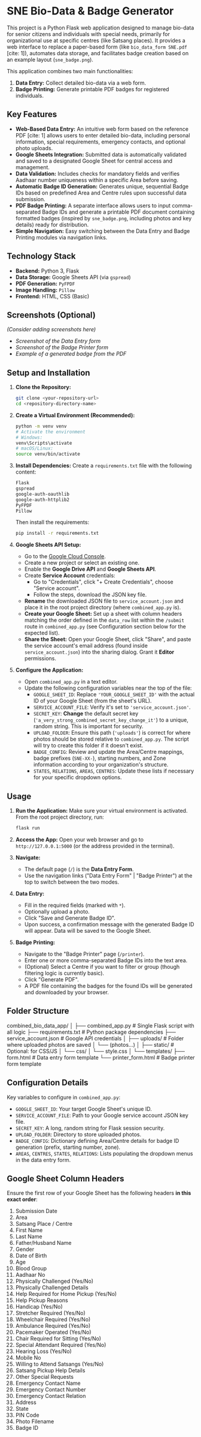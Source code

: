 # SNE Bio-Data & Badge Generator

This project is a Python Flask web application designed to manage bio-data for senior citizens and individuals with special needs, primarily for organizational use at specific centres (like Satsang places). It provides a web interface to replace a paper-based form (like `bio_data_form SNE.pdf` [cite: 1]), automates data storage, and facilitates badge creation based on an example layout (`sne_badge.png`).

This application combines two main functionalities:
1.  **Data Entry:** Collect detailed bio-data via a web form.
2.  **Badge Printing:** Generate printable PDF badges for registered individuals.

## Key Features

* **Web-Based Data Entry:** An intuitive web form based on the reference PDF [cite: 1] allows users to enter detailed bio-data, including personal information, special requirements, emergency contacts, and optional photo uploads.
* **Google Sheets Integration:** Submitted data is automatically validated and saved to a designated Google Sheet for central access and management.
* **Data Validation:** Includes checks for mandatory fields and verifies Aadhaar number uniqueness within a specific Area before saving.
* **Automatic Badge ID Generation:** Generates unique, sequential Badge IDs based on predefined Area and Centre rules upon successful data submission.
* **PDF Badge Printing:** A separate interface allows users to input comma-separated Badge IDs and generate a printable PDF document containing formatted badges (inspired by `sne_badge.png`, including photos and key details) ready for distribution.
* **Simple Navigation:** Easy switching between the Data Entry and Badge Printing modules via navigation links.

## Technology Stack

* **Backend:** Python 3, Flask
* **Data Storage:** Google Sheets API (via `gspread`)
* **PDF Generation:** `PyFPDF`
* **Image Handling:** `Pillow`
* **Frontend:** HTML, CSS (Basic)

## Screenshots (Optional)

*(Consider adding screenshots here)*

* *Screenshot of the Data Entry form*
* *Screenshot of the Badge Printer form*
* *Example of a generated badge from the PDF*

## Setup and Installation

1.  **Clone the Repository:**
    ```bash
    git clone <your-repository-url>
    cd <repository-directory-name>
    ```

2.  **Create a Virtual Environment (Recommended):**
    ```bash
    python -m venv venv
    # Activate the environment
    # Windows:
    venv\Scripts\activate
    # macOS/Linux:
    source venv/bin/activate
    ```

3.  **Install Dependencies:**
    Create a `requirements.txt` file with the following content:
    ```txt
    Flask
    gspread
    google-auth-oauthlib
    google-auth-httplib2
    PyFPDF
    Pillow
    ```
    Then install the requirements:
    ```bash
    pip install -r requirements.txt
    ```

4.  **Google Sheets API Setup:**
    * Go to the [Google Cloud Console](https://console.cloud.google.com/).
    * Create a new project or select an existing one.
    * Enable the **Google Drive API** and **Google Sheets API**.
    * Create **Service Account** credentials:
        * Go to "Credentials", click "+ Create Credentials", choose "Service account".
        * Follow the steps, download the JSON key file.
    * **Rename** the downloaded JSON file to `service_account.json` and place it in the root project directory (where `combined_app.py` is).
    * **Create your Google Sheet:** Set up a sheet with column headers matching the order defined in the `data_row` list within the `/submit` route in `combined_app.py` (see Configuration section below for the expected list).
    * **Share the Sheet:** Open your Google Sheet, click "Share", and paste the service account's email address (found inside `service_account.json`) into the sharing dialog. Grant it **Editor** permissions.

5.  **Configure the Application:**
    * Open `combined_app.py` in a text editor.
    * Update the following configuration variables near the top of the file:
        * `GOOGLE_SHEET_ID`: Replace `'YOUR_GOOGLE_SHEET_ID'` with the actual ID of your Google Sheet (from the sheet's URL).
        * `SERVICE_ACCOUNT_FILE`: Verify it's set to `'service_account.json'`.
        * `SECRET_KEY`: **Change** the default secret key (`'a_very_strong_combined_secret_key_change_it'`) to a unique, random string. This is important for security.
        * `UPLOAD_FOLDER`: Ensure this path (`'uploads'`) is correct for where photos should be stored relative to `combined_app.py`. The script will try to create this folder if it doesn't exist.
        * `BADGE_CONFIG`: Review and update the Area/Centre mappings, badge prefixes (`SNE-XX-`), starting numbers, and Zone information according to your organization's structure.
        * `STATES`, `RELATIONS`, `AREAS`, `CENTRES`: Update these lists if necessary for your specific dropdown options.

## Usage

1.  **Run the Application:**
    Make sure your virtual environment is activated. From the root project directory, run:
    ```bash
    flask run
    ```

2.  **Access the App:**
    Open your web browser and go to `http://127.0.0.1:5000` (or the address provided in the terminal).

3.  **Navigate:**
    * The default page (`/`) is the **Data Entry Form**.
    * Use the navigation links ("Data Entry Form" | "Badge Printer") at the top to switch between the two modes.

4.  **Data Entry:**
    * Fill in the required fields (marked with `*`).
    * Optionally upload a photo.
    * Click "Save and Generate Badge ID".
    * Upon success, a confirmation message with the generated Badge ID will appear. Data will be saved to the Google Sheet.

5.  **Badge Printing:**
    * Navigate to the "Badge Printer" page (`/printer`).
    * Enter one or more comma-separated Badge IDs into the text area.
    * (Optional) Select a Centre if you want to filter or group (though filtering logic is currently basic).
    * Click "Generate PDF".
    * A PDF file containing the badges for the found IDs will be generated and downloaded by your browser.

## Folder Structure

combined_bio_data_app/
│
├── combined_app.py          # Single Flask script with all logic
├── requirements.txt       # Python package dependencies
├── service_account.json   # Google API credentials 
│
├── uploads/               # Folder where uploaded photos are saved
│   └── (photos...)
│
├── static/                # Optional: for CSS/JS
│   └── css/
│       └── style.css
│
└── templates/
├── form.html          # Data entry form template
└── printer_form.html  # Badge printer form template

## Configuration Details

Key variables to configure in `combined_app.py`:

* `GOOGLE_SHEET_ID`: Your target Google Sheet's unique ID.
* `SERVICE_ACCOUNT_FILE`: Path to your Google service account JSON key file.
* `SECRET_KEY`: A long, random string for Flask session security.
* `UPLOAD_FOLDER`: Directory to store uploaded photos.
* `BADGE_CONFIG`: Dictionary defining Area/Centre details for badge ID generation (prefix, starting number, zone).
* `AREAS`, `CENTRES`, `STATES`, `RELATIONS`: Lists populating the dropdown menus in the data entry form.

## Google Sheet Column Headers

Ensure the first row of your Google Sheet has the following headers **in this exact order**:

1.  Submission Date
2.  Area
3.  Satsang Place / Centre
4.  First Name
5.  Last Name
6.  Father/Husband Name
7.  Gender
8.  Date of Birth
9.  Age
10. Blood Group
11. Aadhaar No
12. Physically Challenged (Yes/No)
13. Physically Challenged Details
14. Help Required for Home Pickup (Yes/No)
15. Help Pickup Reasons
16. Handicap (Yes/No)
17. Stretcher Required (Yes/No)
18. Wheelchair Required (Yes/No)
19. Ambulance Required (Yes/No)
20. Pacemaker Operated (Yes/No)
21. Chair Required for Sitting (Yes/No)
22. Special Attendant Required (Yes/No)
23. Hearing Loss (Yes/No)
24. Mobile No
25. Willing to Attend Satsangs (Yes/No)
26. Satsang Pickup Help Details
27. Other Special Requests
28. Emergency Contact Name
29. Emergency Contact Number
30. Emergency Contact Relation
31. Address
32. State
33. PIN Code
34. Photo Filename
35. Badge ID
